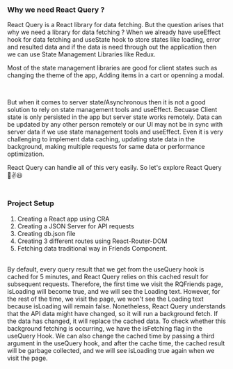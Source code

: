 ### Why we need React Query ?

React Query is a React library for data fetching. But the question arises that why we need a library for data fetching ? When we already have useEffect hook for data fetching and useState hook to store states like loading, error and resulted data and if the data is need through out the application then we can use State Management Libraries like Redux.
<br>

Most of the state management libraries are good for client states such as changing the theme of the app, Adding items in a cart or openning a modal.

<br>

But when it comes to server state/Asynchronous then it is not a good solution to rely on state management tools and useEffect. Becuase Client state is only persisted in the app but server state works remotely. Data can be updated by any other person remotely or our UI may not be in sync with server data if we use state management tools and useEffect. Even it is very challenging to implement data caching, updating state data in the background, making multiple requests for same data or performance optimization.

React Query can handle all of this very easily. So let's explore React Query 🥳✌️😃
<br>
<br>

### Project Setup

1. Creating a React app using CRA
2. Creating a JSON Server for API requests
3. Creating db.json file
4. Creating 3 different routes using React-Router-DOM
5. Fetching data traditional way in Friends Component.

<br>
By default, every query result that we get from the useQuery hook is cached for 5 minutes, and React Query relies on this cached result for subsequent requests. Therefore, the first time we visit the RQFriends page, isLoading will become true, and we will see the Loading text. However, for the rest of the time, we visit the page, we won't see the Loading text because isLoading will remain false. Nonetheless, React Query understands that the API data might have changed, so it will run a background fetch. If the data has changed, it will replace the cached data. To check whether this background fetching is occurring, we have the isFetching flag in the useQuery Hook. We can also change the cached time by passing a third argument in the useQuery hook, and after the cache time, the cached result will be garbage collected, and we will see isLoading true again when we visit the page.
